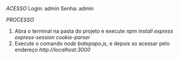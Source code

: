 *ACESSO*
Login: admin
Senha: admin

*PROCESSO*
1. Abra o terminal na pasta do projeto e execute *npm install express express-session cookie-parser*
2. Execute o comando *node batepapo.js*, e depois so acessar pelo endereço *http://localhost:3000*
